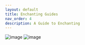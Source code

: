 ```yaml
---
layout: default
title: Enchanting Guides
nav_order: 4
description: A Guide to Enchanting
---
```

![image](https://github.com/TheMrNewVegas/TheMrNewVegas.github.io/assets/112358568/8fa258d0-4f92-40f8-a22c-2a1bb6799526)
![image](https://github.com/TheMrNewVegas/TheMrNewVegas.github.io/assets/112358568/e8ea23d2-f815-4178-ab9a-ee8fdf8e2a69)

